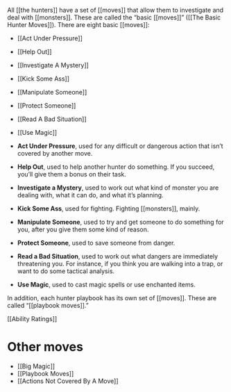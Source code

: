 All [[the hunters]] have a set of [[moves]] that allow them to investigate and deal with [[monsters]]. These are called the “basic [[moves]]” ([[The Basic Hunter Moves]]). There are eight basic [[moves]]:
- [[Act Under Pressure]]
- [[Help Out]]
- [[Investigate A Mystery]]
- [[Kick Some Ass]]
- [[Manipulate Someone]]
- [[Protect Someone]]
- [[Read A Bad Situation]]
- [[Use Magic]]


- **Act Under Pressure**, used for any difficult or dangerous action that isn’t covered by another move.
- **Help Out**, used to help another hunter do something. If you succeed, you’ll give them a bonus on their task.
- **Investigate a Mystery**, used to work out what kind of monster you are dealing with, what it can do, and what it’s planning.
- **Kick Some Ass**, used for fighting. Fighting [[monsters]], mainly.
- **Manipulate Someone**, used to try and get someone to do something for you, after you give them some kind of reason.
- **Protect Someone**, used to save someone from danger.
- **Read a Bad Situation**, used to work out what dangers are immediately threatening you. For instance, if you think you are walking into a trap, or want to do some tactical analysis.
- **Use Magic**, used to cast magic spells or use enchanted items.

In addition, each hunter playbook has its own set of [[moves]]. These are called “[[playbook moves]].”

[[Ability Ratings]]
# Other moves
- [[Big Magic]]
- [[Playbook Moves]]
- [[Actions Not Covered By A Move]]

